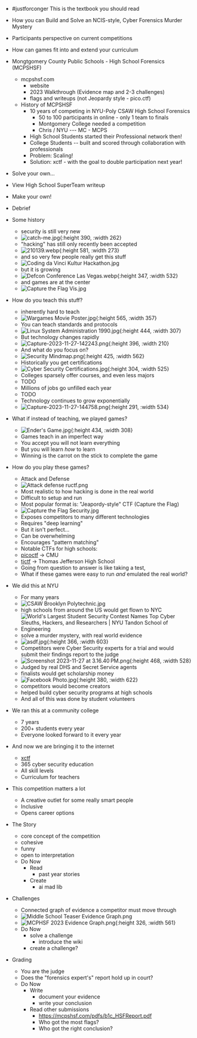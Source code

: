 - #justforconger This is the textbook you should read
- How you can Build and Solve an NCIS-style, Cyber Forensics Murder Mystery
- Participants perspective on current competitions
- How can games fit into and extend your curriculum
- Mongtgomery County Public Schools - High School Forensics (MCPSHSF)
  	- mcpshsf.com
  	  	- website
  	  	- 2023 Walkthrough (Evidence map and 2-3 challenges)
	  	- flags and writeups (not Jeopardy style - pico.ctf)
  	- History of MCPSHSF
  	  	- 10 years of competing in NYU-Poly CSAW High School Forensics
  	  		- 50 to 100 participants in online - only 1 team to finals
  	  		- Montgomery College needed a competition
  	  		- Chris / NYU  --- MC - MCPS
  	  	 - High School Students started their Professional network then!
  	  	 - College Students -- built and scored through collaboration with professionals
  	  	 - Problem: Scaling!
  	  	 - Solution: xctf  - with the goal to double participation next year!
- Solve your own...
- View High School SuperTeam writeup
- Make your own!
- Debrief

- Some history
	- security is still very new
	- ![catch-me.jpg](../assets/catch-me_1701124297453_0.jpg){:height 390, :width 262}
	- "hacking" has still only recently been accepted
	- ![210139.webp](../assets/210139_1701124113889_0.webp){:height 581, :width 273}
	- and so very few people really get this stuff
	- ![Coding da Vinci Kultur Hackathon.jpg](../assets/Coding_da_Vinci_Kultur_Hackathon_1701124502794_0.jpg)
	- but it is growing
	- ![Defcon Conference Las Vegas.webp](../assets/Defcon_Conference_Las_Vegas_1701124452224_0.webp){:height 347, :width 532}
	- and games are at the center
	- ![Capture the Flag Vis.jpg](../assets/Capture_the_Flag_Vis_1701124540584_0.jpg)
- How do you teach this stuff?
	- inherently hard to teach
	- ![Wargames Movie Poster.jpg](../assets/Wargames_Movie_Poster_1701124230393_0.jpg){:height 565, :width 357}
	- You can teach standards and protocols
	- ![Linux System Administration 1990.jpg](../assets/Linux_System_Administration_1990_1701123862218_0.jpg){:height 444, :width 307}
	- But technology changes rapidly
	- ![Capture-2023-11-27-142243.png](../assets/Capture-2023-11-27-142243_1701123776509_0.png){:height 396, :width 210}
	- And what do you focus on?
	- ![Security Mindmap.png](../assets/Security_Mindmap_1701123966048_0.png){:height 425, :width 562}
	- Historically you get certifications
	- ![Cyber Security Certifications.jpg](../assets/Cyber_Security_Certifications_1701124943115_0.jpg){:height 304, :width 525}
	- Colleges sparsely offer courses, and even less majors
	- TODO
	- Millions of jobs go unfilled each year
	- TODO
	- Technology continues to grow exponentially
	- ![Capture-2023-11-27-144758.png](../assets/Capture-2023-11-27-144758_1701125287235_0.png){:height 291, :width 534}
- What if instead of teaching, we played games?
	- ![Ender's Game.jpg](../assets/Ender's_Game_1701125479858_0.jpg){:height 434, :width 308}
	- Games teach in an imperfect way
	- You accept you will not learn everything
	- But you will learn _how_ to learn
	- Winning is the carrot on the stick to complete the game
- How do you play these games?
	- Attack and Defense
	- ![Attack defense ructf.png](../assets/Attack_defense_ructf_1701125998991_0.png)
	- Most realistic to how hacking is done in the real world
	- Difficult to setup and run
	- Most popular format is: "Jeapordy-style" CTF (Capture the Flag)
	- ![Capture the Flag Security.jpg](../assets/Capture_the_Flag_Security_1701125701575_0.jpg)
	- Exposes competitors to many different technologies
	- Requires "deep learning"
	- But it isn't perfect...
	- Can be overwhelming
	- Encourages "pattern matching"
	- Notable CTFs for high schools:
	- [picoctf](https://picoctf.org/) -> CMU
	- [tjctf](https://tjctf.org/) -> Thomas Jefferson High School
	- Going from question to answer is like taking a test,
	- What if these games were easy to run _and_ emulated the real world?
- We did this at NYU
	- For many years
	- ![CSAW Brooklyn Polytechnic.jpg](../assets/CSAW_Brooklyn_Polytechnic_1701124718490_0.jpg)
	- high schools from around the US would get flown to NYC
	- ![World's Largest Student Security Contest Names Top Cyber Sleuths, Hackers,  and Researchers | NYU Tandon School of Engineering](https://engineering.nyu.edu/sites/default/files/styles/cinema_large_default_1x/public/migrated/2015-11/pressrelease/CSAW-2015.jpg?h=7e756c91&itok=PtHSWiDS)
	- solve a murder mystery, with real world evidence
	- ![asdf.jpg](../assets/asdf_1701126784223_0.jpg){:height 366, :width 603}
	- Competitors were Cyber Security experts for a trial and would submit their findings report to the judge
	- ![Screenshot 2023-11-27 at 3.16.40 PM.png](../assets/Screenshot_2023-11-27_at_3.16.40 PM_1701127020812_0.png){:height 468, :width 528}
	- Judged by real DHS and Secret Service agents
	- finalists would get scholarship money
	- ![Facebook Photo.jpg](../assets/Facebook_Photo_1701126886784_0.jpg){:height 380, :width 622}
	- competitors would become creators
	- helped build cyber security programs at high schools
	- And all of this was done by student volunteers
- We ran this at a community college
	- 7 years
	- 200+ students every year
	- Everyone looked forward to it every year
- And now we are bringing it to the internet
	- [xctf](http://xctf.io/)
	- 365 cyber security education
	- All skill levels
	- Curriculum for teachers
- This competition matters a lot
	- A creative outlet for some really smart people
	- Inclusive
	- Opens career options
- The Story
	- core concept of the competition
	- cohesive
	- funny
	- open to interpretation
	- Do Now
		- Read
			- past year stories
		- Create
			- ai mad lib
- Challenges
	- Connected graph of evidence a competitor must move through
	- ![Middle School Teaser Evidence Graph.png](../assets/Middle_School_Teaser_Evidence_Graph_1701128172638_0.png)
	- ![MCPHSF 2023 Evidence Graph.png](../assets/MCPHSF_2023_Evidence_Graph_1701127971030_0.png){:height 326, :width 561}
	- Do Now
		- solve a challenge
			- introduce the wiki
		- create a challenge?
- Grading
	- You are the judge
	- Does the "forensics expert's" report hold up in court?
	- Do Now
		- Write
			- document your evidence
			- write your conclusion
		- Read other submissions
			- https://mcpshsf.com/pdfs/b1c_HSFReport.pdf
			- Who got the most flags?
			- Who got the right conclusion?
